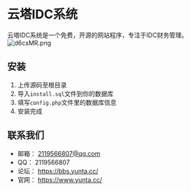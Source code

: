 # 云塔IDC系统
云塔IDC系统是一个免费，开源的网站程序，专注于IDC财务管理。
![d6csMR.png](https://s1.ax1x.com/2020/08/25/d6csMR.png)

## 安装
1. 上传源码至根目录
2. 导入`install.sql`文件到你的数据库
3. 填写`config.php`文件里的数据库信息
4. 安装完成

## 联系我们
- 邮箱： 2119566807@qq.com
- QQ： 2119566807
- 论坛： https://bbs.yunta.cc/
- 官网： https://www.yunta.cc/